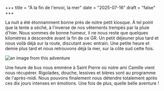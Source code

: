 +++
title = "À la fin de l'envoi, la mer"
date = "2025-07-16"
draft = "false"
+++


La nuit a été étonnamment bonne près de notre petit kiosque. À tel point que la tente a séché, à l'inverse de nos vêtements trempés par la pluie d'hier. 
Nous sommes de bonne humeur, il ne nous reste que quelques kilomètres à descendre avant la fin de ce GR. Un petit déjeuner plus tard et nous voilà déjà sur la route, discutant avec entrain. Une petite heure et demie plus tard et nous retrouvons déjà la mer, sur la côte sud cette fois.

![an image from this adventure](4334d603-caeb-4b75-a417-5f6e0c13cca5.jpg)

Une heure de bus nous emmène à Saint Pierre où notre ami Camille vient nous récupérer. Rigolades, douche, lessives et bières sont au programme de l'après-midi. Nous pouvons finalement nous détendre totalement après ces dix jours intenses en émotions. 
Une fois de plus, quelle belle aventure !

